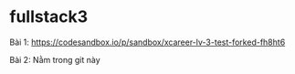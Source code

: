 # fullstack3

Bài 1: https://codesandbox.io/p/sandbox/xcareer-lv-3-test-forked-fh8ht6

Bài 2: Nằm trong git này
